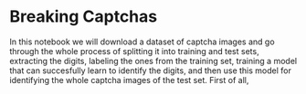 # Breaking Captchas
In this notebook we will download a dataset of captcha images and go through the whole process of splitting it into training and test sets, extracting the digits, labeling the ones from the training set, training a model that can succesfully learn to identify the digits, and then use this model for identifying the whole captcha images of the test set.
First of all,
